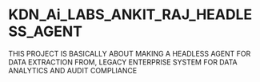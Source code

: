 # KDN_Ai_LABS_ANKIT_RAJ_HEADLESS_AGENT
THIS PROJECT IS BASICALLY ABOUT MAKING A HEADLESS AGENT FOR DATA EXTRACTION FROM, LEGACY ENTERPRISE SYSTEM FOR DATA ANALYTICS AND AUDIT COMPLIANCE
